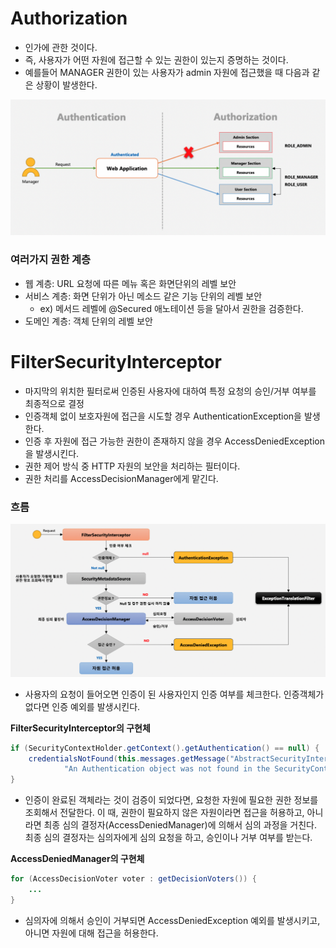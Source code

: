 # Authorization

- 인가에 관한 것이다.
- 즉, 사용자가 어떤 자원에 접근할 수 있는 권한이 있는지 증명하는 것이다.
- 예를들어 MANAGER 권한이 있는 사용자가 admin 자원에 접근했을 때 다음과 같은 상황이 발생한다.

![Authorization](./images/authorization.png)

### 여러가지 권한 계층

- 웹 계층: URL 요청에 따른 메뉴 혹은 화면단위의 레벨 보안
- 서비스 계층: 화면 단위가 아닌 메소드 같은 기능 단위의 레벨 보안
	- ex) 메서드 레벨에 @Secured 애노테이션 등을 달아서 권한을 검증한다.
- 도메인 계층: 객체 단위의 레벨 보안

# FilterSecurityInterceptor

- 마지막의 위치한 필터로써 인증된 사용자에 대하여 특정 요청의 승인/거부 여부를 최종적으로 결정
- 인증객체 없이 보호자원에 접근을 시도할 경우 AuthenticationException을 발생한다.
- 인증 후 자원에 접근 가능한 권한이 존재하지 않을 경우 AccessDeniedException을 발생시킨다.
- 권한 제어 방식 중 HTTP 자원의 보안을 처리하는 필터이다.
- 권한 처리를 AccessDecisionManager에게 맡긴다.

### 흐름

![FilterSecurityInterceptor](./images/filter_security_interceptor.png)

- 사용자의 요청이 들어오면 인증이 된 사용자인지 인증 여부를 체크한다. 인증객체가 없다면 인증 예외를 발생시킨다.

**FilterSecurityInterceptor의 구현체**

```java
if (SecurityContextHolder.getContext().getAuthentication() == null) {
	credentialsNotFound(this.messages.getMessage("AbstractSecurityInterceptor.authenticationNotFound",
			"An Authentication object was not found in the SecurityContext"), object, attributes);
}
```
-  인증이 완료된 객체라는 것이 검증이 되었다면, 요청한 자원에 필요한 권한 정보를 조회해서 전달한다. 이 때, 권한이 필요하지 않은 자원이라면 접근을 허용하고, 아니라면 최종 심의 결정자(AccessDeniedManager)에 의해서 심의 과정을 거친다. 최종 심의 결정자는 심의자에게 심의 요청을 하고, 승인이나 거부 여부를 받는다.

**AccessDeniedManager의 구현체**

```java
for (AccessDecisionVoter voter : getDecisionVoters()) {
	...
}
```

- 심의자에 의해서 승인이 거부되면 AccessDeniedException 예외를 발생시키고, 아니면 자원에 대해 접근을 허용한다.